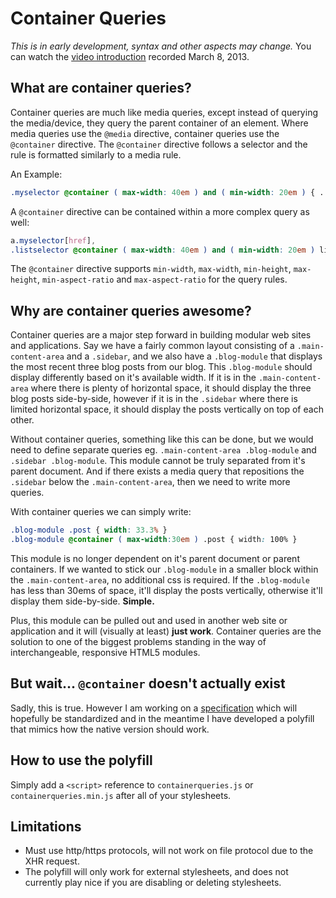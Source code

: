 Container Queries
=================

*This is in early development, syntax and other aspects may change.*
You can watch the [video introduction][ContainerQueriesVideo] recorded March 8, 2013.

[ContainerQueriesVideo]: "http://www.youtube.com/watch?v=RuEM93Ff50E"

What are container queries?
---------------------------

Container queries are much like media queries, except instead of querying the media/device, they query the parent container of an element. Where media queries use the `@media` directive, container queries use the `@container` directive.  The `@container` directive follows a selector and the rule is formatted similarly to a media rule. 

An Example:
```css 
.myselector @container ( max-width: 40em ) and ( min-width: 20em ) { ... }
```

A `@container` directive can be contained within a more complex query as well:
```css 
a.myselector[href],
.listselector @container ( max-width: 40em ) and ( min-width: 20em ) li { ... }
```

The `@container` directive supports `min-width`, `max-width`, `min-height`, `max-height`, `min-aspect-ratio` and `max-aspect-ratio` for the query rules.

Why are container queries awesome?
----------------------------------

Container queries are a major step forward in building modular web sites and applications.  Say we have a fairly common layout consisting of a `.main-content-area` and a `.sidebar`, and we also have a `.blog-module` that displays the most recent three blog posts from our blog.  This `.blog-module` should display differently based on it's available width. If it is in the `.main-content-area` where there is plenty of horizontal space, it should display the three blog posts side-by-side, however if it is in the `.sidebar` where there is limited horizontal space, it should display the posts vertically on top of each other.

Without container queries, something like this can be done, but we would need to define separate queries eg. `.main-content-area .blog-module` and `.sidebar .blog-module`.  This module cannot be truly separated from it's parent document. And if there exists a media query that repositions the `.sidebar` below the `.main-content-area`, then we need to write more queries.

With container queries we can simply write:
```css
.blog-module .post { width: 33.3% }
.blog-module @container ( max-width:30em ) .post { width: 100% }
```

This module is no longer dependent on it's parent document or parent containers.  If we wanted to stick our `.blog-module` in a smaller block within the `.main-content-area`, no additional css is required.  If the `.blog-module` has less than 30ems of space, it'll display the posts vertically, otherwise it'll display them side-by-side. **Simple.** 

Plus, this module can be pulled out and used in another web site or application and it will (visually at least) **just work**. Container queries are the solution to one of the biggest problems standing in the way of interchangeable, responsive HTML5 modules.

But wait... `@container` doesn't actually exist
-----------------------------------------------

Sadly, this is true.  However I am working on a [specification](specification.md) which will hopefully be standardized and in the meantime I have developed a polyfill that mimics how the native version should work.

How to use the polyfill
-----------------------
Simply add a `<script>` reference to `containerqueries.js` or `containerqueries.min.js` after all of your stylesheets.  

Limitations
-----------
- Must use http/https protocols, will not work on file protocol due to the XHR request.
- The polyfill will only work for external stylesheets, and does not currently play nice if you are disabling or deleting stylesheets. 